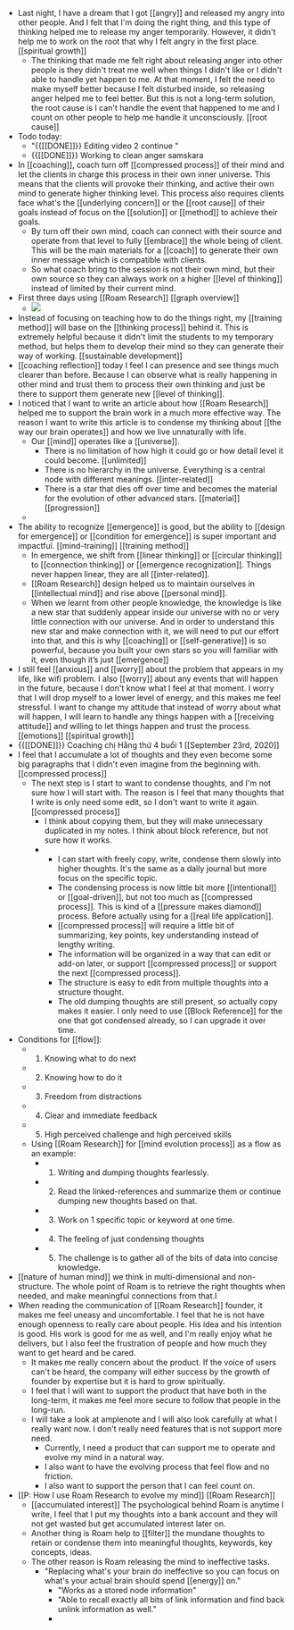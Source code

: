 - Last night, I have a dream that I got [[angry]] and released my angry into other people. And I felt that I'm doing the right thing, and this type of thinking helped me to release my anger temporarily. However, it didn't help me to work on the root that why I felt angry in the first place. [[spiritual growth]]
    - The thinking that made me felt right about releasing anger into other people is they didn't treat me well when things I didn't like or I didn't able to handle yet happen to me. At that moment, I felt the need to make myself better because I felt disturbed inside, so releasing anger helped me to feel better. But this is not a long-term solution, the root cause is I can't handle the event that happened to me and I count on other people to help me handle it unconsciously. [[root cause]]
- Todo today:
    - "{{[[DONE]]}} Editing video 2 continue "
    - {{[[DONE]]}} Working to clean anger samskara
- In [[coaching]], coach turn off [[compressed process]] of their mind and let the clients in charge this process in their own inner universe. This means that the clients will provoke their thinking, and active their own mind to generate higher thinking level. This process also requires clients face what's the [[underlying concern]] or the [[root cause]] of their goals instead of focus on the [[solution]] or [[method]] to achieve their goals.
    - By turn off their own mind, coach can connect with their source and operate from that level to fully [[embrace]] the whole being of client. This will be the main materials for a [[coach]] to generate their own inner message which is compatible with clients.
    - So what coach bring to the session is not their own mind, but their own source so they can always work on a higher [[level of thinking]] instead of limited by their current mind.
- First three days using [[Roam Research]] [[graph overview]]
    - ![](https://firebasestorage.googleapis.com/v0/b/firescript-577a2.appspot.com/o/imgs%2Fapp%2FNgoctien%2F9icyWb7UmP.png?alt=media&token=6bcf54f8-5692-4c7a-a1dc-929bd284cec5)
- Instead of focusing on teaching how to do the things right, my [[training method]] will base on the [[thinking process]] behind it. This is extremely helpful because it didn't limit the students to my temporary method, but helps them to develop their mind so they can generate their way of working. [[sustainable development]]
- [[coaching reflection]] today I feel I can presence and see things much clearer than before. Because I can observe what is really happening in other mind and trust them to process their own thinking and just be there to support them generate new [[level of thinking]].
- I noticed that I want to write an article about how [[Roam Research]] helped me to support the brain work in a much more effective way. The reason I want to write this article is to condense my thinking about [[the way our brain operates]] and how we live unnaturally with life.
    - Our [[mind]] operates like a [[universe]].
        - There is no limitation of how high it could go or how detail level it could become. [[unlimited]]
        - There is no hierarchy in the universe. Everything is a central node with different meanings. [[inter-related]]
        -  There is a star that dies off over time and becomes the material for the evolution of other advanced stars. [[material]] [[progression]] 
    - 
- The ability to recognize [[emergence]] is good, but the ability to [[design for emergence]] or [[condition for emergence]] is super important and impactful. [[mind-training]] [[training method]]
    - In emergence, we shift from [[linear thinking]] or [[circular thinking]] to [[connection thinking]] or [[emergence recognization]]. Things never happen linear, they are all [[inter-related]]. 
    - [[Roam Research]] design helped us to maintain ourselves in [[intellectual mind]] and rise above [[personal mind]].
    - When we learnt from other people knowledge, the knowledge is like a new star that suddenly appear inside our universe with no or very little connection with our universe. And in order to understand this new star and make connection with it, we will need to put our effort into that, and this is why [[coaching]] or [[self-generative]] is so powerful, because you built your own stars so you will familiar with it, even though it’s just [[emergence]]
- I still feel [[anxious]] and [[worry]] about the problem that appears in my life, like wifi problem. I also [[worry]] about any events that will happen in the future, because I don't know what I feel at that moment. I worry that I will drop myself to a lower level of energy, and this makes me feel stressful. I want to change my attitude that instead of worry about what will happen, I will learn to handle any things happen with a [[receiving attitude]] and willing to let things happen and trust the process. [[emotions]] [[spiritual growth]] 
- {{[[DONE]]}} Coaching chị Hằng thứ 4 buổi 1 [[September 23rd, 2020]]
- I feel that I accumulate a lot of thoughts and they even become some big paragraphs that I didn't even imagine from the beginning with.  [[compressed process]]
    - The next step is I start to want to condense thoughts, and I'm not sure how I will start with. The reason is I feel that many thoughts that I write is only need some edit, so I don't want to write it again. [[compressed process]]
        - I think about copying them, but they will make unnecessary duplicated in my notes. I think about block reference, but not sure how it works.
        - 
            - I can start with freely copy, write, condense them slowly into higher thoughts. It's the same as a daily journal but more focus on the specific topic.
            - The condensing process is now little bit more [[intentional]] or [[goal-driven]], but not too much as [[compressed process]]. This is kind of a [[pressure makes diamond]] process. Before actually using for a [[real life application]].
            - [[compressed process]] will require a little bit of summarizing, key points, key understanding instead of lengthy writing. 
            - The information will be organized in a way that can edit or add-on later, or support [[compressed process]] or support the next [[compressed process]].
            - The structure is easy to edit from multiple thoughts into a structure thought.
            - The old dumping thoughts are still present, so actually copy makes it easier. I only need to use [[Block Reference]] for the one that got condensed already, so I can upgrade it over time.
- Conditions for [[flow]]:
    - 1. Knowing what to do next
    - 2. Knowing how to do it
    - 3. Freedom from distractions
    - 4. Clear and immediate feedback
    - 5. High perceived challenge and high perceived skills
    - Using [[Roam Research]] for [[mind evolution process]] as a flow as an example:
        - 1. Writing and dumping thoughts fearlessly.
        - 2. Read the linked-references and summarize them or continue dumping new thoughts based on that.
        - 3. Work on 1 specific topic or keyword at one time.
        - 4. The feeling of just condensing thoughts
        - 5. The challenge is to gather all of the bits of data into concise knowledge.
- [[nature of human mind]] we think in multi-dimensional and non-structure. The whole point of Roam is to retrieve the right thoughts when needed, and make meaningful connections from that.I
- When reading the communication of [[Roam Research]] founder, it makes me feel uneasy and uncomfortable. I feel that he is not have enough openness to really care about people. His idea and his intention is good. His work is good for me as well, and I'm really enjoy what he delivers, but I also feel the frustration of people and how much they want to get heard and be cared. 
    - It makes me really concern about the product. If the voice of users can't be heard, the company will either success by the growth of founder by expertise but it is hard to grow spiritually. 
    - I feel that I will want to support the product that have both in the long-term, it makes me feel more secure to follow that people in the long-run. 
    - I will take a look at amplenote and I will also look carefully at what I really want now. I don't really need features that is not support more need. 
        - Currently, I need a product that can support me to operate and evolve my mind in a natural way.
        - I also want to have the evolving process that feel flow and no friction.
        - I also want to support the person that I can feel count on. 
- [[P: How I use Roam Research to evolve my mind]] [[Roam Research]]
    - [[accumulated interest]] The psychological behind Roam is anytime I write, I feel that I put my thoughts into a bank account and they will not get wasted but get accumulated interest later on. 
    - Another thing is Roam help to [[filter]] the mundane thoughts to retain or condense them into meaningful thoughts, keywords, key concepts, ideas.
    - The other reason is Roam releasing the mind to ineffective tasks. 
        - "Replacing what's your brain do ineffective so you can focus on what's your actual brain should spend [[energy]] on."
            - "Works as a stored node information"
            - "Able to recall exactly all bits of link information and find back unlink information as well."
            - 
